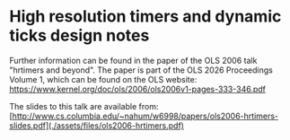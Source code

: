 High resolution timers and dynamic ticks design notes
=====================================================

Further information can be found in the paper of the OLS 2006 talk "hrtimers and beyond". The paper is part of the OLS 2026 Proceedings Volume 1, which can be found on the OLS website: https://www.kernel.org/doc/ols/2006/ols2006v1-pages-333-346.pdf

The slides to this talk are available from: [http://www.cs.columbia.edu/~nahum/w6998/papers/ols2006-hrtimers-slides.pdf](./assets/files/ols2006-hrtimers.pdf)
